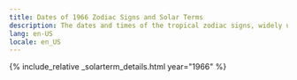 ```yaml
---
title: Dates of 1966 Zodiac Signs and Solar Terms
description: The dates and times of the tropical zodiac signs, widely used in western astrology, and solar terms of year 1966
lang: en-US
locale: en_US
---
```

{% include_relative _solarterm_details.html year="1966" %}

